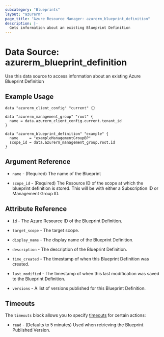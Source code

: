 ```yaml
---
subcategory: "Blueprints"
layout: "azurerm"
page_title: "Azure Resource Manager: azurerm_blueprint_definition"
description: |-
  Gets information about an existing Blueprint Definition
---
```


# Data Source: azurerm_blueprint_definition

Use this data source to access information about an existing Azure Blueprint Definition

## Example Usage

```hcl
data "azurerm_client_config" "current" {}

data "azurerm_management_group" "root" {
  name = data.azurerm_client_config.current.tenant_id
}

data "azurerm_blueprint_definition" "example" {
  name     = "exampleManagementGroupBP"
  scope_id = data.azurerm_management_group.root.id 
}

```

## Argument Reference

* `name` - (Required) The name of the Blueprint

* `scope_id` - (Required) The Resource ID of the scope at which the blueprint definition is stored. This will be with either a Subscription ID or Management Group ID.  

## Attribute Reference

* `id` - The Azure Resource ID of the Blueprint Definition.  

* `target_scope` - The target scope.  

* `display_name` - The display name of the Blueprint Definition.  

* `description` - The description of the Blueprint Definition.  

* `time_created` - The timestamp of when this Blueprint Definition was created.  

* `last_modified` - The timestamp of when this last modification was saved to the Blueprint Definition.  

* `versions` - A list of versions published for this Blueprint Definition.  


## Timeouts

The `timeouts` block allows you to specify [timeouts](https://www.terraform.io/docs/configuration/resources.html#timeouts) for certain actions:

* `read` - (Defaults to 5 minutes) Used when retrieving the Blueprint Published Version.  
